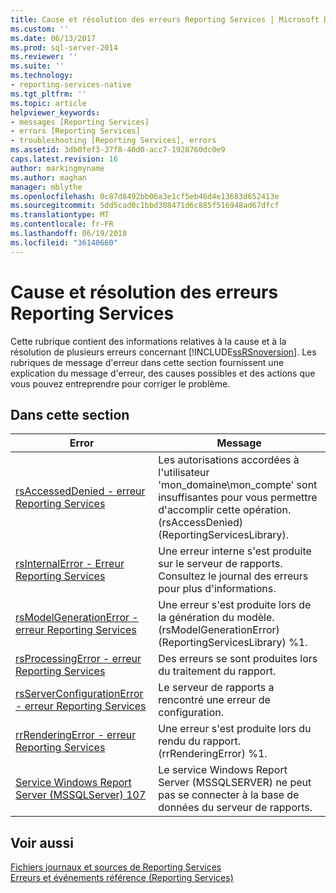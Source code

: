 ```yaml
---
title: Cause et résolution des erreurs Reporting Services | Microsoft Docs
ms.custom: ''
ms.date: 06/13/2017
ms.prod: sql-server-2014
ms.reviewer: ''
ms.suite: ''
ms.technology:
- reporting-services-native
ms.tgt_pltfrm: ''
ms.topic: article
helpviewer_keywords:
- messages [Reporting Services]
- errors [Reporting Services]
- troubleshooting [Reporting Services], errors
ms.assetid: 3db0fef3-37f8-40d0-acc7-1928760dc0e9
caps.latest.revision: 16
author: markingmyname
ms.author: maghan
manager: mblythe
ms.openlocfilehash: 0c87d8492bb06a3e1cf5eb46d4e13683d652413e
ms.sourcegitcommit: 5dd5cad0c1bbd308471d6c885f516948ad67dfcf
ms.translationtype: MT
ms.contentlocale: fr-FR
ms.lasthandoff: 06/19/2018
ms.locfileid: "36140660"
---
```

# <a name="cause-and-resolution-of-reporting-services-errors"></a>Cause et résolution des erreurs Reporting Services
  Cette rubrique contient des informations relatives à la cause et à la résolution de plusieurs erreurs concernant [!INCLUDE[ssRSnoversion](../../includes/ssrsnoversion-md.md)]. Les rubriques de message d'erreur dans cette section fournissent une explication du message d'erreur, des causes possibles et des actions que vous pouvez entreprendre pour corriger le problème.  
  
## <a name="in-this-section"></a>Dans cette section  
  
|Error|Message|  
|-----------|-------------|  
|[rsAccessedDenied - erreur Reporting Services](rsaccesseddenied-reporting-services-error.md)|Les autorisations accordées à l'utilisateur 'mon_domaine\mon_compte' sont insuffisantes pour vous permettre d'accomplir cette opération. (rsAccessDenied) (ReportingServicesLibrary).|  
|[rsInternalError - Erreur Reporting Services](rsinternalerror-reporting-services-error.md)|Une erreur interne s'est produite sur le serveur de rapports. Consultez le journal des erreurs pour plus d'informations.|  
|[rsModelGenerationError - erreur Reporting Services](rsmodelgenerationerror-reporting-services-error.md)|Une erreur s'est produite lors de la génération du modèle. (rsModelGenerationError) (ReportingServicesLibrary) %1.|  
|[rsProcessingError - erreur Reporting Services](rsprocessingerror-reporting-services-error.md)|Des erreurs se sont produites lors du traitement du rapport.|  
|[rsServerConfigurationError - erreur Reporting Services](rsserverconfigurationerror-reporting-services-error.md)|Le serveur de rapports a rencontré une erreur de configuration.|  
|[rrRenderingError - erreur Reporting Services](rrrenderingerror-reporting-services-error.md)|Une erreur s'est produite lors du rendu du rapport. (rrRenderingError) %1.|  
|[Service Windows Report Server &#40;MSSQLServer&#41; 107](../../relational-databases/errors-events/mssqlserver-107-database-engine-error.md)|Le service Windows Report Server (MSSQLSERVER) ne peut pas se connecter à la base de données du serveur de rapports.|  
  
## <a name="see-also"></a>Voir aussi  
 [Fichiers journaux et sources de Reporting Services](../report-server/reporting-services-log-files-and-sources.md)   
 [Erreurs et événements référence &#40;Reporting Services&#41;](errors-and-events-reference-reporting-services.md)  
  
  